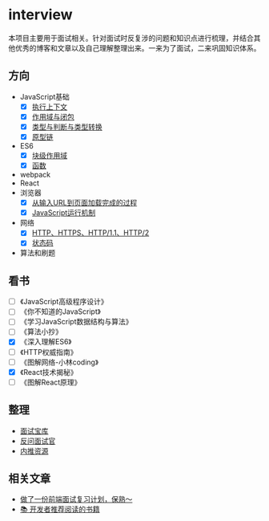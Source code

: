 # interview

本项目主要用于面试相关。针对面试时反复涉的问题和知识点进行梳理，并结合其他优秀的博客和文章以及自己理解整理出来。一来为了面试，二来巩固知识体系。

## 方向

- JavaScript基础
  - [x] [执行上下文](JavaScript/执行上下文.md)
  - [x] [作用域与闭包](JavaScript/作用域与闭包.md)
  - [x] [类型与判断与类型转换](JavaScript/类型与判断.md)
  - [x] [原型链](JavaScript/原型.md)
- ES6
  - [x] [块级作用域](ES6/块级作用域.md)
  - [x] [函数](ES6/函数.md)
- webpack
- React
- 浏览器
  - [x] [从输入URL到页面加载完成的过程](/浏览器/从输入URL到页面加载完成的过程.md)
  - [x] [JavaScript运行机制](/浏览器/JavaScript运行机制.md)
- 网络
  - [x] [HTTP、HTTPS、HTTP/1.1、HTTP/2](/网络/什么是HTTP.md)
  - [x] [状态码](/网络/状态码.md)
- 算法和刷题

## 看书

- [ ] 《JavaScript高级程序设计》
- [ ] 《你不知道的JavaScript》
- [ ] 《学习JavaScript数据结构与算法》
- [ ] 《算法小抄》
- [x] 《深入理解ES6》
- [ ] 《HTTP权威指南》
- [ ] 《图解网络-小林coding》
- [x] 《React技术揭秘》
- [ ] 《图解React原理》

## 整理

- [面试宝库](一些不太全的知识点.md)
- [反问面试官](反问面试官.md)
- [内推资源](内推资源.md)

## 相关文章

- [做了一份前端面试复习计划，保熟～](https://juejin.cn/post/7061588533214969892)
- [📚 开发者推荐阅读的书籍](https://github.com/guanpengchn/awesome-books)
